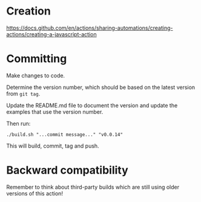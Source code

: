 # Creation

https://docs.github.com/en/actions/sharing-automations/creating-actions/creating-a-javascript-action

# Committing

Make changes to code. 

Determine the version number, which should be based on the latest version from `git tag`.

Update the README.md file to document the version and update the examples that use the version number.

Then run:

    ./build.sh "...commit message..." "v0.0.14"

This will build, commit, tag and push.

# Backward compatibility

Remember to think about third-party builds which are still using older versions of this action!


